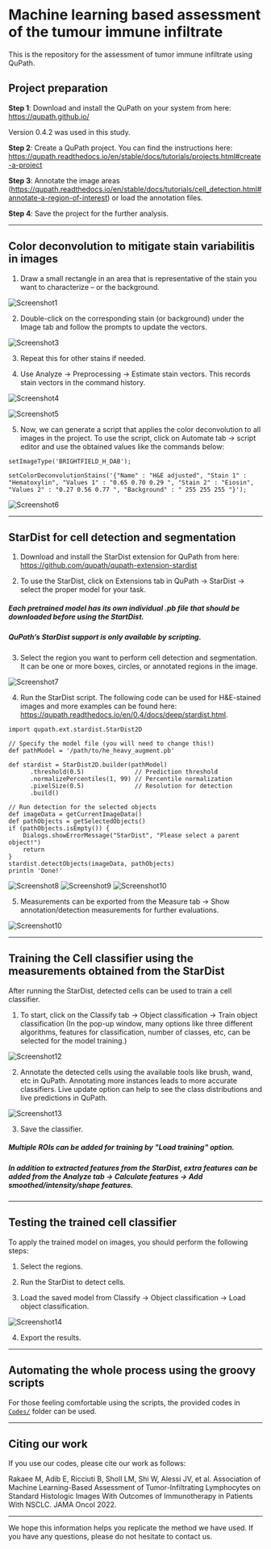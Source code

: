 # Machine learning based assessment of the tumour immune infiltrate

This is the repository for the assessment of tumor immune infiltrate using QuPath.

## **Project preparation**

**Step 1**: Download and install the QuPath on your system from here: https://qupath.github.io/

Version 0.4.2 was used in this study.

**Step 2**: Create a QuPath project. You can find the instructions here: https://qupath.readthedocs.io/en/stable/docs/tutorials/projects.html#create-a-project

**Step 3**: Annotate the image areas (https://qupath.readthedocs.io/en/stable/docs/tutorials/cell_detection.html#annotate-a-region-of-interest) or load the annotation files.

**Step 4**: Save the project for the further analysis.

-------------------------------------------------------------------------------------------------------------------

## **Color deconvolution** to mitigate stain variabilitis in images

1. Draw a small rectangle in an area that is representative of the stain you want to characterize – or the background.

![Screenshot1](Images/Liver2.png)

2. Double-click on the corresponding stain (or background) under the Image tab and follow the prompts to update the vectors.

![Screenshot3](Images/Liver3.png)

3. Repeat this for other stains if needed.

4. Use Analyze -> Preprocessing -> Estimate stain vectors. This records stain vectors in the command history.

![Screenshot4](Images/Liver4.png)

![Screenshot5](Images/Liver5.png)

5. Now, we can generate a script that applies the color deconvolution to all images in the project. To use the script, click on Automate tab -> script editor and use the obtained values like the commands below:

```setImageType('BRIGHTFIELD_H_DAB');```

```setColorDeconvolutionStains('{"Name" : "H&E adjusted", "Stain 1" : "Hematoxylin", "Values 1" : "0.65 0.70 0.29 ", "Stain 2" : "Eiosin", "Values 2" : "0.27 0.56 0.77 ", "Background" : " 255 255 255 "}');```

![Screenshot6](Images/Liver6.png)

-------------------------------------------------------------------------------------------------------------------

## **StarDist** for cell detection and segmentation

1. Download and install the StarDist extension for QuPath from here: https://github.com/qupath/qupath-extension-stardist

2. To use the StarDist, click on Extensions tab in QuPath -> StarDist -> select the proper model for your task.

##### **Each pretrained model has its own individual .pb file that should be downloaded before using the StartDist.**

##### **QuPath’s StarDist support is only available by scripting.**

3. Select the region you want to perform cell detection and segmentation. It can be one or more boxes, circles, or annotated regions in the image.

![Screenshot7](Images/Liver7.png)

4. Run the StarDist script. The following code can be used for H&E-stained images and more examples can be found here: https://qupath.readthedocs.io/en/0.4/docs/deep/stardist.html.

```
import qupath.ext.stardist.StarDist2D

// Specify the model file (you will need to change this!)
def pathModel = '/path/to/he_heavy_augment.pb'

def stardist = StarDist2D.builder(pathModel)
      .threshold(0.5)              // Prediction threshold
      .normalizePercentiles(1, 99) // Percentile normalization
      .pixelSize(0.5)              // Resolution for detection
      .build()

// Run detection for the selected objects
def imageData = getCurrentImageData()
def pathObjects = getSelectedObjects()
if (pathObjects.isEmpty()) {
    Dialogs.showErrorMessage("StarDist", "Please select a parent object!")
    return
}
stardist.detectObjects(imageData, pathObjects)
println 'Done!'
```

![Screenshot8](Images/Liver8.png) ![Screenshot9](Images/Liver9.png) ![Screenshot10](Images/Liver10.png)

5. Measurements can be exported from the Measure tab -> Show annotation/detection measurements for further evaluations.

![Screenshot10](Images/Liver11.png)

-------------------------------------------------------------------------------------------------------------------

## **Training the Cell classifier** using the measurements obtained from the StarDist

After running the StarDist, detected cells can be used to train a cell classifier.

1. To start, click on the Classify tab -> Object classification -> Train object classification
(In the pop-up window, many options like three different algorithms, features for classification, number of classes, etc, can be selected for the model training.)

![Screenshot12](Images/Liver12.png)

2. Annotate the detected cells using the available tools like brush, wand, etc in QuPath. Annotating more instances leads to more accurate classifiers. Live update option can help to see the class distributions and live predictions in QuPath.  

![Screenshot13](Images/Liver13.png)

3. Save the classifier.

##### **Multiple ROIs can be added for training by "Load training" option.**
##### **In addition to extracted features from the StarDist, extra features can be added from the Analyze tab -> Calculate features -> Add smoothed/intensity/shape features.**

-------------------------------------------------------------------------------------------------------------------

## **Testing the trained cell classifier**

To apply the trained model on images, you should perform the following steps:

1. Select the regions.

2. Run the StarDist to detect cells.

3.  Load the saved model from Classify -> Object classification -> Load object classification.

![Screenshot14](Images/Liver14.png)

4. Export the results. 

-------------------------------------------------------------------------------------------------------------------

## **Automating the whole process** using the groovy scripts

For those feeling comfortable using the scripts, the provided codes in [`Codes/`](Codes/) folder can be used.

-------------------------------------------------------------------------------------------------------------------

## **Citing our work**

If you use our codes, please cite our work as follows:

Rakaee M, Adib E, Ricciuti B, Sholl LM, Shi W, Alessi JV, et al. Association of Machine Learning-Based Assessment of Tumor-Infiltrating Lymphocytes on Standard Histologic Images With Outcomes of Immunotherapy in Patients With NSCLC. JAMA Oncol 2022.

-------------------------------------------------------------------------------------------------------------------

We hope this information helps you replicate the method we have used. If you have any questions, please do not hesitate to contact us.






